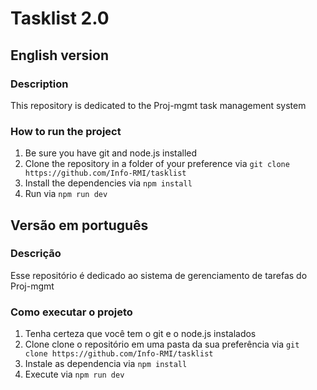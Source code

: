 # Tasklist 2.0

## English version

### Description

This repository is dedicated to the Proj-mgmt task management system

### How to run the project

1. Be sure you have git and node.js installed
2. Clone the repository in a folder of your preference via ``git clone https://github.com/Info-RMI/tasklist``
3. Install the dependencies via ``npm install``
4. Run via ``npm run dev``

## Versão em português

### Descrição

Esse repositório é dedicado ao sistema de gerenciamento de tarefas do Proj-mgmt

### Como executar o projeto

1. Tenha certeza que você tem o git e o node.js instalados
2. Clone clone o repositório em uma pasta da sua preferência via ``git clone https://github.com/Info-RMI/tasklist``
3. Instale as dependencia via ``npm install``
4. Execute via ``npm run dev``
